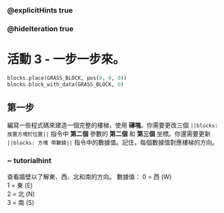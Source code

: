 ### @explicitHints true
### @hideIteration true 
# 活動 3 - 一步一步來。

```python
blocks.place(GRASS_BLOCK, pos(0, 0, 0))
blocks.block_with_data(GRASS_BLOCK, 0)
```

## 第一步
編寫一些程式碼來建造一個完整的樓梯，使用 **磚塊**。你需要更改三個 `||blocks: 放置方塊於位置||` 指令中 **第二個** 參數的 **第二個** 和 **第三個** 坐標。你還需要更新 `||blocks: 方塊 帶數據||` 指令中的數據值。記住，每個數據值對應樓梯的方向。

### ~ tutorialhint 
查看牆壁以了解東、西、北和南的方向。
數據值：
0 = 西 (W)  
1 = 東 (E)  
2 = 北 (N)  
3 = 南 (S)  
 